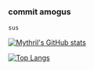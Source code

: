 ### commit amogus

`sus`

[![Mythril's GitHub stats](https://github-readme-stats.vercel.app/api?username=Mythril382&include_all_commits=true&hide_border=false&count_private=true&show_icons=true&theme=dark&title_color=ffffff&text_color=6f6f6f)](https://github.com/MQ-1175/github-readme-stats)

[![Top Langs](https://github-readme-stats.vercel.app/api/top-langs/?username=MQ-11752&include_all_commits=true&hide_border=false&count_private=true&show_icons=true&theme=dark&title_color=ffffff&text_color=6f6f6f)](https://github.com/MQ-1175/github-readme-stats)
